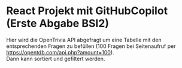 # React Projekt mit GitHubCopilot (Erste Abgabe BSI2)

Hier wird die OpenTrivia API abgefragt um eine Tabelle mit den entsprechenden Fragen zu befüllen (100 Fragen bei Seitenaufruf per https://opentdb.com/api.php?amount=100).  
Dann kann sortiert und gefiltert werden.
